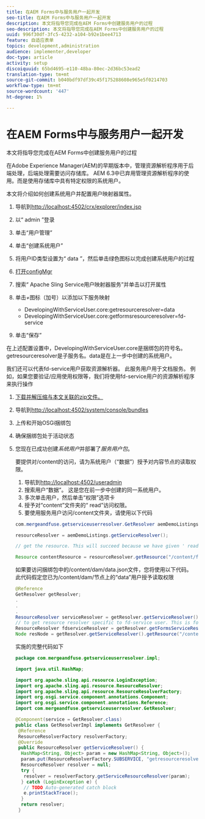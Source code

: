```yaml
---
title: 在AEM Forms中与服务用户一起开发
seo-title: 在AEM Forms中与服务用户一起开发
description: 本文将指导您完成在AEM Forms中创建服务用户的过程
seo-description: 本文将指导您完成在AEM Forms中创建服务用户的过程
uuid: 996f30df-3fc5-4232-a104-b92e1bee4713
feature: 自适应表单
topics: development,administration
audience: implementer,developer
doc-type: article
activity: setup
discoiquuid: 65bd4695-e110-48ba-80ec-2d36bc53ead2
translation-type: tm+mt
source-git-commit: b040bdf97df39c45f175288608e965e5f0214703
workflow-type: tm+mt
source-wordcount: '447'
ht-degree: 1%

---
```



# 在AEM Forms中与服务用户一起开发

本文将指导您完成在AEM Forms中创建服务用户的过程

在Adobe Experience Manager(AEM)的早期版本中，管理资源解析程序用于后端处理，后端处理需要访问存储库。 AEM 6.3中已弃用管理资源解析程序的使用。而是使用存储库中具有特定权限的系统用户。

本文将介绍如何创建系统用户并配置用户映射器属性。

1. 导航到[http://localhost:4502/crx/explorer/index.jsp](http://localhost:4502/crx/explorer/index.jsp)
1. 以“ admin ”登录
1. 单击“用户管理”
1. 单击“创建系统用户”
1. 将用户ID类型设置为“ data ”，然后单击绿色图标以完成创建系统用户的过程
1. [打开configMgr](http://localhost:4502/system/console/configMgr)
1. 搜索“ Apache Sling Service用户映射器服务”并单击以打开属性
1. 单击&#x200B;*+*&#x200B;图标（加号）以添加以下服务映射

   * DevelopingWithServiceUser.core:getresourceresolver=data
   * DevelopingWithServiceUser.core:getformsresourceresolver=fd-service

1. 单击“保存”

在上述配置设置中，DevelopingWithServiceUser.core是捆绑包的符号名。 getresourceresolver是子服务名。data是在上一步中创建的系统用户。

我们还可以代表fd-service用户获取资源解析器。 此服务用户用于文档服务。 例如，如果您要验证/应用使用权限等，我们将使用fd-service用户的资源解析程序来执行操作

1. [下载并解压缩与本文关联的zip文件。](assets/developingwithserviceuser.zip)
1. 导航到[http://localhost:4502/system/console/bundles](http://localhost:4502/system/console/bundles)
1. 上传和开始OSGi捆绑包
1. 确保捆绑包处于活动状态
1. 您现在已成功创建&#x200B;*系统用户*&#x200B;并部署了&#x200B;*服务用户包*。

   要提供对/content的访问，请为系统用户（“数据”）授予对内容节点的读取权限。

   1. 导航到[http://localhost:4502/useradmin](http://localhost:4502/useradmin)
   1. 搜索用户“数据”。 这是您在前一步中创建的同一系统用户。
   1. 多次单击用户，然后单击“权限”选项卡
   1. 授予对“content”文件夹的“ read”访问权限。
   1. 要使用服务用户访问/content文件夹，请使用以下代码

   ```java
   com.mergeandfuse.getserviceuserresolver.GetResolver aemDemoListings = sling.getService(com.mergeandfuse.getserviceuserresolver.GetResolver.class);
   
   resourceResolver = aemDemoListings.getServiceResolver();
   
   // get the resource. This will succeed because we have given ' read ' access to the content node
   
   Resource contentResource = resourceResolver.getResource("/content/forms/af/sandbox/abc.pdf");
   ```

   如果要访问捆绑包中的/content/dam/data.json文件，您将使用以下代码。 此代码假定您已为/content/dam/节点上的“data”用户授予读取权限

   ```java
   @Reference
   GetResolver getResolver;
   .
   .
   .
   ResourceResolver serviceResolver = getResolver.getServiceResolver();
   // to get resource resolver specific to fd-service user. This is for Document Services
   ResourceResolver fdserviceResolver = getResolver.getFormsServiceResolver();
   Node resNode = getResolver.getServiceResolver().getResource("/content/dam/data.json").adaptTo(Node.class);
   ```

   实施的完整代码如下

   ```java
   package com.mergeandfuse.getserviceuserresolver.impl;
   
   import java.util.HashMap;
   
   import org.apache.sling.api.resource.LoginException;
   import org.apache.sling.api.resource.ResourceResolver;
   import org.apache.sling.api.resource.ResourceResolverFactory;
   import org.osgi.service.component.annotations.Component;
   import org.osgi.service.component.annotations.Reference;
   import com.mergeandfuse.getserviceuserresolver.GetResolver;
   
   @Component(service = GetResolver.class)
   public class GetResolverImpl implements GetResolver {
    @Reference
    ResourceResolverFactory resolverFactory;
    @Override
    public ResourceResolver getServiceResolver() {
     HashMap<String, Object> param = new HashMap<String, Object>();
     param.put(ResourceResolverFactory.SUBSERVICE, "getresourceresolver");
     ResourceResolver resolver = null;
     try {
      resolver = resolverFactory.getServiceResourceResolver(param);
     } catch (LoginException e) {
      // TODO Auto-generated catch block
      e.printStackTrace();
     }
     return resolver;
    }
   ```

